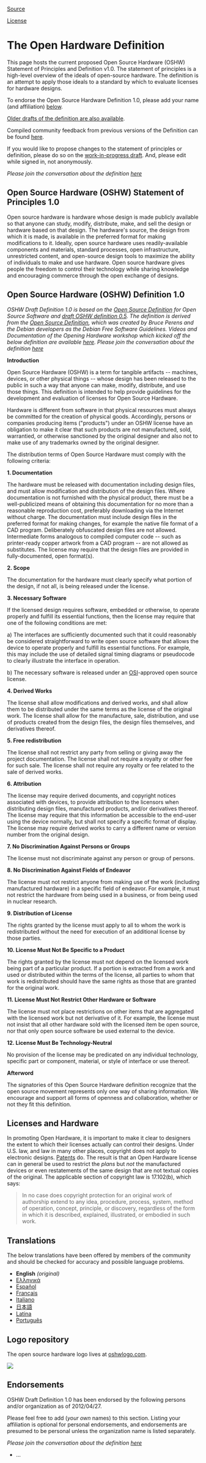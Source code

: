 [Source](http://freedomdefined.org/OSHW "Source of the Open Hardware Definition")

[License](http://freedomdefined.org/Licenses/CC-BY-2.5)

The Open Hardware Definition
============================

This page hosts the current proposed Open Source Hardware (OSHW) Statement of Principles and Definition v1.0. The statement of principles is a high-level overview of the ideals of open-source hardware. The definition is an attempt to apply those ideals to a standard by which to evaluate licenses for hardware designs. 

To endorse the Open Source Hardware Definition 1.0, please add your name (and affiliation) [below](http://freedomdefined.org/OSHW#Endorsements). 

[Older drafts of the definition are also available](http://freedomdefined.org/OSHW_older_drafts). 

Compiled community feedback from previous versions of the Definition can be found [here](http://www.openhardwaresummit.org/compiled-feedback/).

If you would like to propose changes to the statement of principles or definition, please do so on the [work-in-progress draft](http://freedomdefined.org/OSHW_draft). And, please edit while signed in, not anonymously. 

  
*Please join the conversation about the definition [here](http://openhardwaresummit.org/forum)* 

## Open Source Hardware (OSHW) Statement of Principles 1.0

Open source hardware is hardware whose design is made publicly available so that anyone can study, modify, distribute, make, and sell the design or hardware based on that design. The hardware's source, the design from which it is made, is available in the preferred format for making modifications to it. Ideally, open source hardware uses readily-available components and materials, standard processes, open infrastructure, unrestricted content, and open-source design tools to maximize the ability of individuals to make and use hardware. Open source hardware gives people the freedom to control their technology while sharing knowledge and encouraging commerce through the open exchange of designs. 

## Open Source Hardware (OSHW) Definition 1.0

*OSHW Draft Definition 1.0 is based on the [Open Source Definition](http://opensource.org/docs/osd) for Open Source Software and [draft OSHW definition 0.5](http://freedomdefined.org/OSHW_older_drafts). The definition is derived from the [Open Source Definition](http://opensource.org/docs/osd), which was created by Bruce Perens and the Debian developers as the Debian Free Software Guidelines. Videos and Documentation of the Opening Hardware workshop which kicked off the below definition are available [here](http://www.eyebeam.org/projects/Opening-hardware).* *Please join the conversation about the definition [here](http://openhardwaresummit.org/forum)* 

**Introduction** 

Open Source Hardware (OSHW) is a term for tangible artifacts -- machines, devices, or other physical things -- whose design has been released to the public in such a way that anyone can make, modify, distribute, and use those things. This definition is intended to help provide guidelines for the development and evaluation of licenses for Open Source Hardware. 

Hardware is different from software in that physical resources must always be committed for the creation of physical goods. Accordingly, persons or companies producing items ("products") under an OSHW license have an obligation to make it clear that such products are not manufactured, sold, warrantied, or otherwise sanctioned by the original designer and also not to make use of any trademarks owned by the original designer. 

The distribution terms of Open Source Hardware must comply with the following criteria: 

**1. Documentation** 

The hardware must be released with documentation including design files, and must allow modification and distribution of the design files. Where documentation is not furnished with the physical product, there must be a well-publicized means of obtaining this documentation for no more than a reasonable reproduction cost, preferably downloading via the Internet without charge. The documentation must include design files in the preferred format for making changes, for example the native file format of a CAD program. Deliberately obfuscated design files are not allowed. Intermediate forms analogous to compiled computer code -- such as printer-ready copper artwork from a CAD program -- are not allowed as substitutes. The license may require that the design files are provided in fully-documented, open format(s). 

**2. Scope** 

The documentation for the hardware must clearly specify what portion of the design, if not all, is being released under the license. 

**3. Necessary Software** 

If the licensed design requires software, embedded or otherwise, to operate properly and fulfill its essential functions, then the license may require that one of the following conditions are met: 

a) The interfaces are sufficiently documented such that it could reasonably be considered straightforward to write open source software that allows the device to operate properly and fulfill its essential functions. For example, this may include the use of detailed signal timing diagrams or pseudocode to clearly illustrate the interface in operation. 

b) The necessary software is released under an [OSI](http://www.opensource.org/)-approved open source license. 

**4. Derived Works** 

The license shall allow modifications and derived works, and shall allow them to be distributed under the same terms as the license of the original work. The license shall allow for the manufacture, sale, distribution, and use of products created from the design files, the design files themselves, and derivatives thereof. 

**5. Free redistribution** 

The license shall not restrict any party from selling or giving away the project documentation. The license shall not require a royalty or other fee for such sale. The license shall not require any royalty or fee related to the sale of derived works. 

**6. Attribution** 

The license may require derived documents, and copyright notices associated with devices, to provide attribution to the licensors when distributing design files, manufactured products, and/or derivatives thereof. The license may require that this information be accessible to the end-user using the device normally, but shall not specify a specific format of display. The license may require derived works to carry a different name or version number from the original design. 

**7. No Discrimination Against Persons or Groups** 

The license must not discriminate against any person or group of persons. 

**8. No Discrimination Against Fields of Endeavor** 

The license must not restrict anyone from making use of the work (including manufactured hardware) in a specific field of endeavor. For example, it must not restrict the hardware from being used in a business, or from being used in nuclear research. 

**9. Distribution of License** 

The rights granted by the license must apply to all to whom the work is redistributed without the need for execution of an additional license by those parties. 

**10. License Must Not Be Specific to a Product** 

The rights granted by the license must not depend on the licensed work being part of a particular product. If a portion is extracted from a work and used or distributed within the terms of the license, all parties to whom that work is redistributed should have the same rights as those that are granted for the original work. 

**11. License Must Not Restrict Other Hardware or Software** 

The license must not place restrictions on other items that are aggregated with the licensed work but not derivative of it. For example, the license must not insist that all other hardware sold with the licensed item be open source, nor that only open source software be used external to the device. 

**12. License Must Be Technology-Neutral** 

No provision of the license may be predicated on any individual technology, specific part or component, material, or style of interface or use thereof. 


**Afterword** 

The signatories of this Open Source Hardware definition recognize that the open source movement represents only one way of sharing information. We encourage and support all forms of openness and collaboration, whether or not they fit this definition. 

## Licenses and Hardware

In promoting Open Hardware, it is important to make it clear to designers the extent to which their licenses actually can control their designs. Under U.S. law, and law in many other places, copyright does not apply to electronic designs. [Patents](http://freedomdefined.org/Patent) do. The result is that an Open Hardware license can in general be used to restrict the *plans* but *not* the manufactured devices or even restatements of the same design that are not textual copies of the original. The applicable section of copyright law is 17.102(b), which says: 

> In no case does copyright protection for an original work of authorship extend to any idea, procedure, process, system, method of operation, concept, principle, or discovery, regardless of the form in which it is described, explained, illustrated, or embodied in
such work.


## Translations

The below translations have been offered by members of the community and should be checked for accuracy and possible language problems. 

*   **English** *(original)* 
*   [Ελληνικά](http://freedomdefined.org/OSHW/translations/el) 
*   [Español](http://freedomdefined.org/OSHW/translations/es)
*   [Français](http://freedomdefined.org/OSHW/translations/fr) 
*   [Italiano](http://freedomdefined.org/OSHW/translations/it) 
*   [日本語](http://freedomdefined.org/OSHW/translations/ja)
*   [Latina](http://freedomdefined.org/OSHW/translations/la)
*   [Português](http://freedomdefined.org/OSHW/translations/pt)


## Logo repository

The open source hardware logo lives at [oshwlogo.com](http://oshwlogo.com/). 

<img src="http://i1166.photobucket.com/albums/q601/H3rlihy/OSH_Steellowres.jpg">

## Endorsements

OSHW Draft Definition 1.0 has been endorsed by the following persons and/or organization as of 2012/04/27. 

Please feel free to add (*your own* names) to this section. Listing your affiliation is optional for personal endorsements, and endorsements are presumed to be personal unless the organization name is listed separately. 

*Please join the conversation about the definition [here](http://openhardwaresummit.org/forum)* 

*   ...
